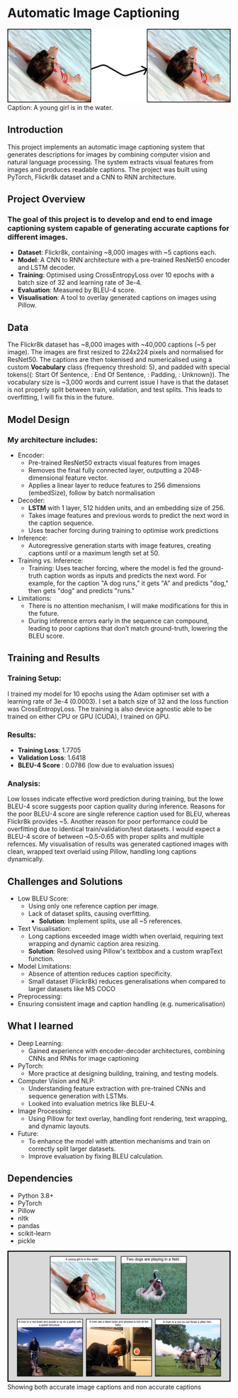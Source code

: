# Automatic Image Captioning

![Captioned Image](Before_After.png)
Caption: A young girl is in the water.

## Introduction 

This project implements an automatic image captioning system that generates descriptions for images by combining computer vision and natural language processing. The system extracts visual features from images and produces readable captions. The project was built using PyTorch, Flickr8k dataset and a CNN to RNN architecture. 

## Project Overview

### The goal of this project is to develop and end to end image captioning system capable of generating accurate captions for different images. 

* **Dataset**: Flickr8k, containing ~8,000 images with ~5 captions each.
* **Model**: A CNN to RNN architecture with a pre-trained ResNet50 encoder and LSTM decoder.
* **Training**: Optimised using CrossEntropyLoss over 10 epochs with a batch size of 32 and learning rate of 3e-4.
* **Evaluation**: Measured by BLEU-4 score.
* **Visualisation**: A tool to overlay generated captions on images using Pillow.

## Data 

The Flickr8k dataset has ~8,000 images with ~40,000 captions (~5 per image). The images are first resized to 224x224 pixels and normalised for ResNet50. The captions are then tokenised and numericalised using a custom **Vocabulary** class (frequency threshold: 5), and padded with special tokens({<SOS>: Start Of Sentence, <EOS>: End Of Sentence, <PAD>: Padding, <UNK>: Unknown}). The vocabulary size is ~3,000 words and current issue I have is that the dataset is not properly split between train, validation, and test splits. This leads to overfitting, I will fix this in the future.

## Model Design

### My architecture includes:

* Encoder:
  * Pre-trained ResNet50 extracts visual features from images
  * Removes the final fully connected layer, outputting a 2048-dimensional feature vector.
  * Applies a linear layer to reduce features to 256 dimensions (embedSize), follow by batch normalisation
* Decoder:
  * **LSTM** with 1 layer, 512 hidden units, and an embedding size of 256.
  * Takes image features and previous words to predict the next word in the caption sequence.
  * Uses teacher forcing during training to optimise work predictions
* Inference:
  * Autoregressive generation starts with image features, creating captions until <EOS> or a maximum length set at 50.
* Training vs. Inference:
  * Training: Uses teacher forcing, where the model is fed the ground-truth caption words as inputs and predicts the next word. For example, for the caption "A dog runs," it gets "A" and predicts "dog," then gets "dog" and predicts "runs."
* Limitations:
  * There is no attention mechanism, I will make modifications for this in the future.  
  * During inference errors early in the sequence can compound, leading to poor captions that don’t match ground-truth, lowering the BLEU score.

## Training and Results

### Training Setup:
I trained my model for 10 epochs using the Adam optimiser set with a learning rate of 3e-4 (0.0003). I set a batch size of 32 and the loss function was CrossEntropyLoss. The training is also device agnostic able to be trained on either CPU or GPU (CUDA), I trained on GPU. 

### Results: 
* **Training Loss**: 1.7705
* **Validation Loss**: 1.6418
* **BLEU-4 Score** : 0.0786 (low due to evaluation issues)

### Analysis:

Low losses indicate effective word prediction during training, but the lowe BLEU-4 score suggests poor caption quality during inference. Reasons for the poor BLEU-4 score are single reference caption used for BLEU, whereas Flickr8k provides ~5. Another reason for poor performance could be overfitting due to identical train/validation/test datasets. I would expect a BLEU-4 score of between ~0.5-0.65 with proper splits and multiple refernces. My visualisation of results was generated captioned images with clean, wrapped text overlaid using Pillow, handling long captions dynamically.

## Challenges and Solutions
* Low BLEU Score:
  * Using only one reference caption per image.
  * Lack of dataset splits, causing overfitting.
    * **Solution**: Implement splits, use all ~5 references.
* Text Visualisation:
  * Long captions exceeded image width when overlaid, requiring text wrapping and dynamic caption area resizing.
   * **Solution**: Resolved using Pillow's textbbox and a custom wrapText function.
* Model Limitations:
  * Absence of attention reduces caption specificity.
  * Small dataset (Flickr8k) reduces generalisations when compared to larger datasets like MS COCO
* Preprocessing:
 * Ensuring consistent image and caption handling (e.g. numericalisation)

## What I learned
* Deep Learning:
  * Gained experience with encoder-decoder architectures, combining CNNs and RNNs for image captioning
* PyTorch:
  * More practice at designing building, training, and testing models.
* Computer Vision and NLP:
  * Understanding feature extraction with pre-trained CNNs and sequence generation with LSTMs.
  * Looked into evaluation metrics like BLEU-4.
* Image Processing:
  * Using Pillow for text overlay, handling font rendering, text wrapping, and dynamic layouts.
* Future:
  * To enhance the model with attention mechanisms and train on correctly split larger datasets.
  * Improve evaluation by fixing BLEU calculation.

## Dependencies

- Python 3.8+
- PyTorch
- Pillow
- nltk
- pandas
- scikit-learn
- pickle

![Captioned Image](Captions_with_Background.png)
Showing both accurate image captions and non accurate captions